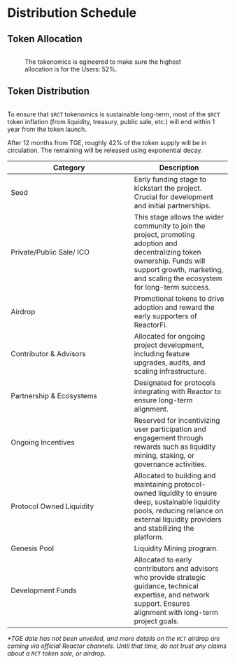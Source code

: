 # Distribution Schedule

## Token Allocation <a href="#airdrop" id="airdrop"></a>



<figure><img src="../.gitbook/assets/Allocation.png" alt=""><figcaption><p>The tokenomics is egineered to make sure the highest allocation is for the Users: 52%.</p></figcaption></figure>

## Token Distribution

<figure><img src="../.gitbook/assets/Distribution.png" alt=""><figcaption></figcaption></figure>



To ensure that `$RCT` tokenomics is sustainable long-term, most of the `$RCT` token inflation (from liquidity, treasury, public sale, etc.) will end within 1 year from the token launch.

After 12 months from TGE, roughly 42% of the token supply will be in circulation. The remaining will be released using exponential decay.





<table data-full-width="true"><thead><tr><th width="266">Category</th><th>Description</th></tr></thead><tbody><tr><td>Seed</td><td>Early funding stage to kickstart the project. Crucial for development and initial partnerships.</td></tr><tr><td>Private/Public Sale/ ICO</td><td>This stage allows the wider community to join the project, promoting adoption and decentralizing token ownership. Funds will support growth, marketing, and scaling the ecosystem for long-term success.</td></tr><tr><td>Airdrop</td><td>Promotional tokens to drive adoption and reward the early supporters of ReactorFi.</td></tr><tr><td>Contributor &#x26; Advisors</td><td>Allocated for ongoing project development, including feature upgrades, audits, and scaling infrastructure. </td></tr><tr><td>Partnership &#x26; Ecosystems</td><td>Designated for protocols integrating with Reactor to ensure long-term alignment.</td></tr><tr><td>Ongoing Incentives</td><td>Reserved for incentivizing user participation and engagement through rewards such as liquidity mining, staking, or governance activities.</td></tr><tr><td>Protocol Owned Liquidity</td><td>Allocated to building and maintaining protocol-owned liquidity to ensure deep, sustainable liquidity pools, reducing reliance on external liquidity providers and stabilizing the platform.</td></tr><tr><td>Genesis Pool</td><td>Liquidity Mining program.</td></tr><tr><td>Development Funds</td><td>Allocated to early contributors and advisors who provide strategic guidance, technical expertise, and network support. Ensures alignment with long-term project goals.</td></tr></tbody></table>



_\*TGE date has not been unveiled, and more details on the `RCT` airdrop are coming via official Reactor channels. Until that time, do not trust any claims about a `RCT` token sale, or airdrop._
